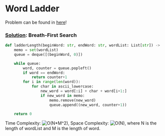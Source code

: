 # Word Ladder

Problem can be found in [here](https://leetcode.com/problems/word-ladder)!

### [Solution](/Graph/127-WordLadder/solution.py): Breath-First Search

```python
def ladderLength(beginWord: str, endWord: str, wordList: List[str]) -> int:
    memo = set(wordList)
    queue = deque([(beginWord, 0)])

    while queue:
        word, counter = queue.popleft()
        if word == endWord:
            return counter+1
        for i in range(len(word)):
            for char in ascii_lowercase:
                new_word = word[:i] + char + word[i+1:]
                if new_word in memo:
                    memo.remove(new_word)
                    queue.append((new_word, counter+1))

    return 0
```

Time Complexity: ![O(N*M^2)](<https://latex.codecogs.com/svg.image?\inline&space;O(N\cdot&space;M^2)>), Space Complexity: ![O(N)](<https://latex.codecogs.com/svg.image?\inline&space;O(N)>), where N is the length of wordList and M is the length of word.
